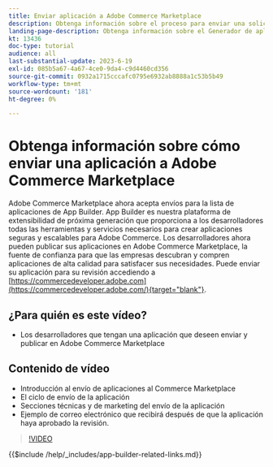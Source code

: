 ```yaml
---
title: Enviar aplicación a Adobe Commerce Marketplace
description: Obtenga información sobre el proceso para enviar una solicitud al Commerce Marketplace.
landing-page-description: Obtenga información sobre el Generador de aplicaciones de Adobe Developer y cómo enviar una aplicación al Commerce Marketplace.
kt: 13436
doc-type: tutorial
audience: all
last-substantial-update: 2023-6-19
exl-id: 085b5a67-4a67-4ce0-9da4-c9d4460cd356
source-git-commit: 0932a1715cccafc0795e6932ab8888a1c53b5b49
workflow-type: tm+mt
source-wordcount: '181'
ht-degree: 0%

---
```


# Obtenga información sobre cómo enviar una aplicación a Adobe Commerce Marketplace

Adobe Commerce Marketplace ahora acepta envíos para la lista de aplicaciones de App Builder. App Builder es nuestra plataforma de extensibilidad de próxima generación que proporciona a los desarrolladores todas las herramientas y servicios necesarios para crear aplicaciones seguras y escalables para Adobe Commerce. Los desarrolladores ahora pueden publicar sus aplicaciones en Adobe Commerce Marketplace, la fuente de confianza para que las empresas descubran y compren aplicaciones de alta calidad para satisfacer sus necesidades. Puede enviar su aplicación para su revisión accediendo a [https://commercedeveloper.adobe.com](https://commercedeveloper.adobe.com/){target="blank"}.

## ¿Para quién es este vídeo?

* Los desarrolladores que tengan una aplicación que deseen enviar y publicar en Adobe Commerce Marketplace

## Contenido de vídeo

* Introducción al envío de aplicaciones al Commerce Marketplace
* El ciclo de envío de la aplicación
* Secciones técnicas y de marketing del envío de la aplicación
* Ejemplo de correo electrónico que recibirá después de que la aplicación haya aprobado la revisión.

>[!VIDEO](https://video.tv.adobe.com/v/3420313)

{{$include /help/_includes/app-builder-related-links.md}}
